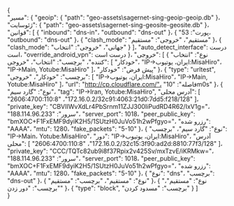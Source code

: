{  
"مسیر": {
    "geoip": {
      "path": "geo-assets\\sagernet-sing-geoip-geoip.db"
    }،
    "ژئوسایت": {
      "path": "geo-assets\\sagernet-sing-geosite-geosite.db"
    }،
    "قوانین": [
      {
        "inbound": "dns-in"،
        "outbound": "dns-out"
      }،
      {
        "پورت": 53،
        "outbound": "dns-out"
      }،
      {
        "clash_mode": "مستقیم"،
        "خروجی": "مستقیم"
      }،
      {
        "clash_mode": "جهانی"،
        "خروجی": "انتخاب"
      }
    ]،
    "auto_detect_interface": درست است،
    "override_android_vpn": درست است
  }،
  "خروجی": [
    {
      "نوع": "انتخاب کننده"،
      "برچسب": "انتخاب"،
      "خروجی": [
        "خودکار"،
        "IP->ایران، یوتیوب:MisaHiro"،
        "IP->Main, Yotube:MisaHiro"
      ]،
      "پیش فرض": "خودکار"
    }،
    {
      "type": "urltest",
      "برچسب": "خودکار"،
      "خروجی": [
        "IP->ایران، یوتیوب:MisaHiro"،
        "IP->Main, Yotube:MisaHiro"
      ]،
      "url": "http://cp.cloudflare.com/"،
      "فاصله": "10m0s"
    }،
    {
      "نوع": "گارد سیم"،
      "tag": "IP->Iran, Yotube:MisaHiro",
      "آدرس محلی": [
        "172.16.0.2/32"،
        "2606:4700:110:8c91:4063:21d0:7dd5:f218/128"
      ]،
      "private_key": "CBVIIWvXdLr4PbSrnm11ZJJ300IiPudRD4R62/IxV1g="،
      "سرور": "188.114.96.233"،
      "server_port": 1018،
      "peer_public_key": "bmXOC+F1FxEMF9dyiK2H5/1SUtzH0JuVo51h2wPfgyo="،
      "رزرو شده": "AAAA"،
      "mtu": 1280،
      "fake_packets": "5-10"
    }،
    {
      "نوع": "گارد سیم"،
      "برچسب": "IP->Main، Yotube:MisaHiro"،
      "دور": "IP->ایران، یوتیوب:MisaHiro"،
      "آدرس محلی": [
        "172.16.0.2/32"،
        "2606:4700:110:8c15:3f90:ad2d:8810:77f3/128"
      ]،
      "private_key": "CCC/TQTc82ub9i8f37Rpix2v425Sv/mxTzvE/iKRMkw="،
      "سرور": "188.114.96.233"،
      "server_port": 1018،
      "peer_public_key": "bmXOC+F1FxEMF9dyiK2H5/1SUtzH0JuVo51h2wPfgyo="،
      "رزرو شده": "AAAA"،
      "mtu": 1280،
      "fake_packets": "5-10"
    }،
    {
      "نوع": "dns"،
      "برچسب": "dns-out"
    }،
    {
      "نوع": "مستقیم"،
      "برچسب": "مستقیم"
    }،
    {
      "نوع": "مستقیم"،
      "برچسب": "دور زدن"
    }،
    {
      "type": "block",
      "برچسب": "مسدود کردن"
    }
  ]  
}

